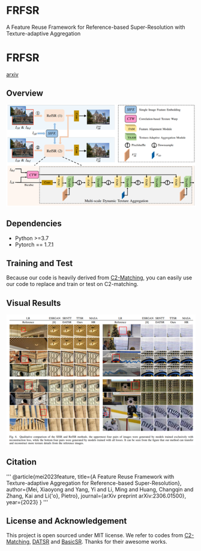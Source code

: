 # FRFSR
A Feature Reuse Framework for Reference-based Super-Resolution with Texture-adaptive Aggregation

# FRFSR
[arxiv](http://arxiv.org/abs/2306.01500)

## Overview
![Overview](assets/framework.png)

## Dependencies
- Python >=3.7
- Pytorch == 1.7.1

## Training and Test
Because our code is heavily derived from [C2-Matching](https://github.com/yumingj/C2-Matching), you can easily use our code to replace and train or test on C2-matching.

## Visual Results
![result](assets/vis_compare.png)

## Citation
'''
@article{mei2023feature,
  title={A Feature Reuse Framework with Texture-adaptive Aggregation for Reference-based Super-Resolution},
  author={Mei, Xiaoyong and Yang, Yi and Li, Ming and Huang, Changqin and Zhang, Kai and Li{\'o}, Pietro},
  journal={arXiv preprint arXiv:2306.01500},
  year={2023}
}
'''
## License and Acknowledgement

This project is open sourced under MIT license. We refer to codes from [C2-Matching](https://github.com/yumingj/C2-Matching), [DATSR](https://github.com/caojiezhang/DATSR) and [BasicSR](https://github.com/xinntao/BasicSR). Thanks for their awesome works.
